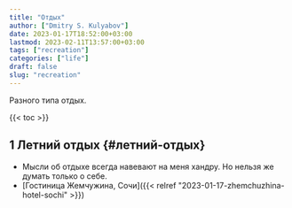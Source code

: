 ```yaml
---
title: "Отдых"
author: ["Dmitry S. Kulyabov"]
date: 2023-01-17T18:52:00+03:00
lastmod: 2023-02-11T13:57:00+03:00
tags: ["recreation"]
categories: ["life"]
draft: false
slug: "recreation"
---
```


Разного типа отдых.

<!--more-->

{{< toc >}}


## <span class="section-num">1</span> Летний отдых {#летний-отдых}

-   Мысли об отдыхе всегда навевают на меня хандру. Но нельзя же думать только о себе.
-   [Гостиница Жемчужина, Сочи]({{< relref "2023-01-17-zhemchuzhina-hotel-sochi" >}})
